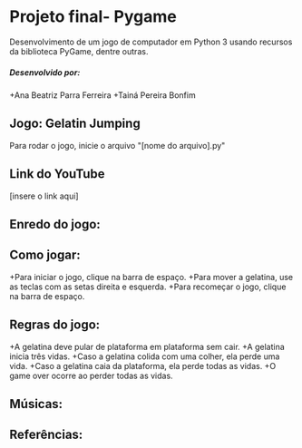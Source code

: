 # Projeto final- Pygame
Desenvolvimento de um jogo de computador em Python 3 usando recursos da biblioteca PyGame, dentre outras.
##### Desenvolvido por:
+Ana Beatriz Parra Ferreira
+Tainá Pereira Bonfim 
## Jogo: Gelatin Jumping
Para rodar o jogo, inicie o arquivo "[nome do arquivo].py"
## Link do YouTube
[insere o link aqui]

## Enredo do jogo:

## Como jogar:
+Para iniciar o jogo, clique na barra de espaço.
+Para mover a gelatina, use as teclas com as setas direita e esquerda.
+Para recomeçar o jogo, clique na barra de espaço. 
## Regras do jogo:
+A gelatina deve pular de plataforma em plataforma sem cair.
+A gelatina inicia três vidas.
+Caso a gelatina colida com uma colher, ela perde uma vida.
+Caso a gelatina caia da plataforma, ela perde todas as vidas. 
+O game over ocorre ao perder todas as vidas.
## Músicas:

## Referências:
